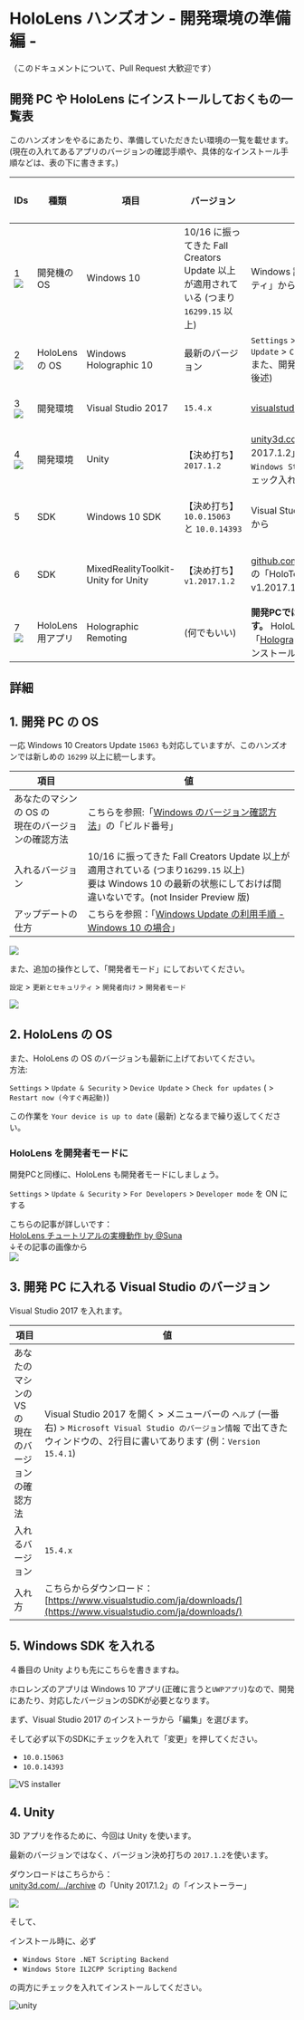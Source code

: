# HoloLens ハンズオン - 開発環境の準備編 -

（このドキュメントについて、Pull Request 大歓迎です）

## 開発 PC や HoloLens にインストールしておくもの一覧表

このハンズオンをやるにあたり、準備していただきたい環境の一覧を載せます。    
(現在の入れてあるアプリのバージョンの確認手順や、具体的なインストール手順などは、表の下に書きます。)

IDs|種類|項目|バージョン|ダウンロード先|当日までのアクション
----|----|----|----|----|----
1<br>![](img/icon/win10.png)|開発機の OS|Windows 10|10/16 に振ってきた Fall Creators Update 以上が適用されている (つまり `16299.15` 以上)|Windows 設定アプリの「更新とセキュリティ」から|開発PCに要インストール
2<br>![](img/icon/win10.png)|HoloLens の OS|Windows Holographic 10|最新のバージョン|`Settings`  > `Update & Security` > `Device Update` > `Check for updates`<br>また、開発者モードに設定もする(方法は後述)|HoloLens に要インストール
3<br>![](img/icon/vs2017.png)|開発環境|Visual Studio 2017|`15.4.x`|[visualstudio.com/ja/downloads/](https://www.visualstudio.com/ja/downloads/)|開発PCに要インストール
4<br>![](img/icon/unity.png)|開発環境|Unity|【決め打ち】<br>`2017.1.2`|[unity3d.com/.../archive](https://unity3d.com/get-unity/download/archive) の「Unity 2017.1.2」のインストーラで<br>`Windows Store` 用コンポーネント2つをチェック入れた状態でインストール|開発PCに要インストール
5|SDK|Windows 10 SDK|【決め打ち】<br>`10.0.15063` と `10.0.14393` |Visual Studio のインストーラの「編集」から|開発PC(VS)に要インストール
6|SDK|MixedRealityToolkit-Unity for Unity|【決め打ち】<br>`v1.2017.1.2`|[github.com/Microsoft/.../Unitypackages](https://github.com/Microsoft/MixedRealityToolkit-Unity/tree/master/External/Unitypackages) の「HoloToolkit-Unity-v1.2017.1.2.unitypackage」|開発PCにダウンロードしておく
7<br>![](img/icon/holoremoting.png)|HoloLens 用アプリ|Holographic Remoting|(何でもいい)| **開発PCではなく、HoloLens に入れます。** HoloLens の Windows Store から「[Holographic Remoting](https://www.microsoft.com/ja-jp/store/p/holographic-remoting-player/9nblggh4sv40)」で検索してインストール| **HoloLens に** 要インストール

## 詳細

## 1. 開発 PC の OS

一応 Windows 10 Creators Update `15063` も対応していますが、このハンズオンでは新しめの `16299` 以上に統一します。    

項目|値
----|----
あなたのマシンの OS の<br>現在のバージョンの確認方法|こちらを参照:「[Windows のバージョン確認方法](https://www.microsoft.com/ja-jp/safety/protect/ver_win.aspx)」の「ビルド番号」
入れるバージョン|10/16 に振ってきた Fall Creators Update 以上が適用されている (つまり`16299.15` 以上)<br>要は Windows 10 の最新の状態にしておけば間違いないです。(not Insider Preview 版)
アップデートの仕方|こちらを参照：「[Windows Update の利用手順 - Windows 10 の場合](https://www.microsoft.com/ja-jp/safety/protect/musteps_win10.aspx)」

![](https://fud.community.services.support.microsoft.com/Fud/FileDownloadHandler.ashx?fid=05415d7b-0480-4f8d-be0f-eeb055c558cd)

また、追加の操作として、「開発者モード」にしておいてください。    

`設定` > `更新とセキュリティ` > `開発者向け` > `開発者モード`

![](img/devmode.PNG)

## 2. HoloLens の OS

また、HoloLens の OS のバージョンも最新に上げておいてください。       
方法:

`Settings`  > `Update & Security` > `Device Update` > `Check for updates` ( > `Restart now (今すぐ再起動)`)

この作業を `Your device is up to date` (最新) となるまで繰り返してください。

### HoloLens を開発者モードに

開発PCと同様に、HoloLens も開発者モードにしましょう。
   
`Settings` > `Update & Security` > `For Developers` > `Developer mode` を ON にする

こちらの記事が詳しいです：    
[HoloLens チュートリアルの実機動作 by @Suna ](https://qiita.com/Suna/items/194989d8fa1d9bc3cc97)     
↓その記事の画像から        
![](img/holoDevMode.png)     


## 3. 開発 PC に入れる Visual Studio のバージョン

Visual Studio 2017 を入れます。

項目|値
----|----
あなたのマシンの VS の<br>現在のバージョンの確認方法|Visual Studio 2017 を開く > メニューバーの `ヘルプ` (一番右) > `Microsoft Visual Studio のバージョン情報` で出てきたウィンドウの、2行目に書いてあります (例：`Version 15.4.1`)
入れるバージョン|`15.4.x`
入れ方|こちらからダウンロード：[https://www.visualstudio.com/ja/downloads/](https://www.visualstudio.com/ja/downloads/)

## 5. Windows SDK を入れる

４番目の Unity よりも先にこちらを書きますね。

ホロレンズのアプリは Windows 10 アプリ(正確に言うと`UWPアプリ`)なので、開発にあたり、対応したバージョンのSDKが必要となります。

まず、Visual Studio 2017 のインストーラから「編集」を選びます。

そして必ず以下のSDKにチェックを入れて「変更」を押してください。
- `10.0.15063`
- `10.0.14393`

![VS installer](img/vsinstaller.jpg)

## 4. Unity

3D アプリを作るために、今回は Unity を使います。

最新のバージョンではなく、バージョン決め打ちの `2017.1.2`を使います。

ダウンロードはこちらから：    
[unity3d.com/.../archive](https://unity3d.com/get-unity/download/archive) の「Unity 2017.1.2」の「インストーラー」

![](img/unityin.png)

そして、

インストール時に、必ず

* `Windows Store .NET Scripting Backend` 
* `Windows Store IL2CPP Scripting Backend` 

の両方にチェックを入れてインストールしてください。

![unity](img/unityinstall.png)

## 
